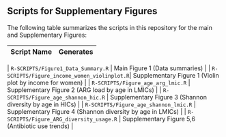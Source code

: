 ## Scripts for Supplementary Figures

The following table summarizes the scripts in this repository for the main and Supplementary Figures:

| **Script Name**                             | **Generates**                                         |
|---------------------------------------------|-----------------------------------------------------|

| `R-SCRIPTS/Figure1_Data_Summary.R`          | Main Figure 1 (Data summaries)       |
| `R-SCRIPTS/Figure_income_women_violinplot.R`| Supplementary Figure 1 (Violin plot by income for women)       |
| `R-SCRIPTS/Figure_age_arg_lmic.R`           | Supplementary Figure 2 (ARG load by age in LMICs)    |
| `R-SCRIPTS/Figure_age_shannon_hic.R`        | Supplementary Figure 3 (Shannon diversity by age in HICs) |
| `R-SCRIPTS/Figure_age_shannon_lmic.R`       | Supplementary Figure 4 (Shannon diversity by age in LMICs) |
| `R-SCRIPTS/Figure_ARG_diversity_usage.R`    | Supplementary Figure 5,6 (Antibiotic use trends)       |
